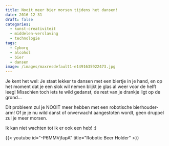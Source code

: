 ```yaml
---
title: Nooit meer bier morsen tijdens het dansen!
date: 2016-12-31
draft: false
categories:
  - kunst-creativiteit
  - middelen-verslaving
  - technologie
tags:
  - Cyborg
  - alcohol
  - bier
  - dansen
image: /images/maxresdefault1-e1491635922473.jpg
---
```


Je kent het wel: Je staat lekker te dansen met een biertje in je hand, en op het moment dat je een slok wil nemen blijkt je glas al weer voor de helft leeg! Misschien toch iets te wild gedanst, de rest van je drankje ligt op de grond...

Dit probleem zul je NOOIT meer hebben met een robotische bierhouder-arm! Of je je nu wild danst of onverwacht aangestoten wordt, geen druppel zul je meer morsen.

Ik kan niet wachten tot ik er ook een heb! :)

{{< youtube id="-P6MMVjfapA" title="Robotic Beer Holder" >}}